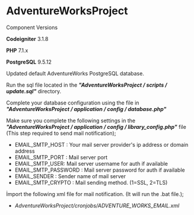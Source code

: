 # AdventureWorksProject

Component Versions

<b>Codeigniter</b> 3.1.8

<b>PHP</b> 7.1.x

<b>PostgreSQL</b> 9.5.12

<p>Updated default AdventureWorks PostgreSQL database.</p>
<p>Run the sql file located in the <b><i>"AdventureWorksProject / scripts / update.sql"</i></b> directory.</p>
<p>Complete your database configuration using the file in <b><i>"AdventureWorksProject / application / config / database.php"</i></b></p>
<p>Make sure you complete the following settings in the <b><i>"AdventureWorksProject / application / config / library_config.php"</i></b> file (This step required to send mail notification);</p>
<ul>
<li>EMAIL_SMTP_HOST : Your mail server provider's ip address or domain address</li>
<li>EMAIL_SMTP_PORT : Mail server port</li>
<li>EMAIL_SMTP_USER: Mail server username for auth if available</li>
<li>EMAIL_SMTP_PASSWORD : Mail server password for auth if available</li>
<li>EMAIL_SENDER : Sender name of mail server</li>
<li>EMAIL_SMTP_CRYPTO : Mail sending method. (1=SSL, 2=TLS)</li>
</ul>
<p>İmport the following xml file for mail notification. (It will run the .bat file.);</p>
<ul>
<li><i>AdventureWorksProject/cronjobs/ADVENTURE_WORKS_EMAIL.xml</i></li>
</ul>